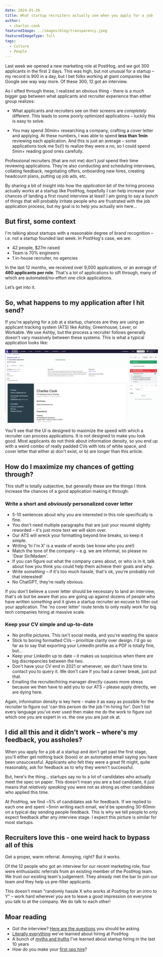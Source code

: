 ```yaml
---
date: 2024-01-26
title: What startup recruiters actually see when you apply for a job
author:
  - charles-cook
featuredImage: ../images/blog/transparency.jpeg
featuredImageType: full
tags:
  - Culture
  - People  
---
```


Last week we opened a new marketing role at PostHog, and we got 300 applicants in the first 2 days. This was high, but not unusual for a startup – my record is 900 in a day, but I bet folks working at giant companies like Google see way way more. Of these 300, 12 got an interview. 

As I sifted through these, I realized an obvious thing - there is a _much_ bigger gap between what applicants and recruiter experience than either group realizes:

- What applicants and recruiters see on their screens are _completely_ different. This leads to some poorly optimized applications – luckily this is easy to solve. 

- You may spend 30min+ researching a company, crafting a cover letter and applying. At these numbers, I was able to spend **less than 1min** reviewing each application. And this is just an average – some applications took me 5s(!) to realize they were a no, so I could spend 5min+ reading good ones carefully.

Professional recruiters (that are not me) don't _just_ spend their time reviewing applications. They're also conducting and scheduling interviews, collating feedback, negotiating offers, onboarding new hires, creating headcount plans, putting up job ads, etc. 

By sharing a bit of insight into how the _application_ bit of the hiring process actually works at a startup like PostHog, hopefully I can help increase your chances of landing a first round interview at least! I am going to say a bunch of things that will probably irritate people who are frustrated with the job application process, but my goal is to help you actually win here... 

## But first, some context

I'm talking about startups with a reasonable degree of brand recognition – i.e. not a startup founded last week. In PostHog's case, we are:

- 42 people, $27m raised
- Team is 70% engineers
- 1 in-house recruiter, no agencies

In the last 12 months, we received over 9,000 applications, or an average of **460 applicants per role**. That's a lot of applications to sift through, many of which are automated/no-effort one click applications.

Let’s get into it. 

## So, what happens to my application after I hit send?

If you're applying for a job at a startup, chances are they are using an applicant tracking system (ATS) like Ashby, Greenhouse, Lever, or Workable. We use Ashby, but the process a recruiter follows generally doesn't vary massively between these systems. This is what a typical application looks like:

![Ashby screenshot](../images/ashby-screenshot.png)

You'll see that the UI is designed to maximize the speed with which a recruiter can process applications. It is not designed to make you look good. Most applicants do not think about information density, so you end up with a weird combo of really padded CVs with lots of white space, and cover letter that either a) don't exist, or b) are longer than this article.

## How do I maximize my chances of getting through?

This stuff is totally subjective, but generally these are the things I think increase the chances of a good application making it through:

### Write a short and _obviously_ personalized cover letter

- 5-10 sentences about why you are interested in this role specifically is fine.
- You don't need multiple paragraphs that are just your resumé slightly reworded – it's just more text we will skim over. 
- Our ATS will wreck your formatting beyond line breaks, so keep it simple.
- Writing 'hi I'm X' is a waste of words (we know who you are!)
- Match the tone of the company – e.g. we are informal, so please no 'Dear Sir/Madam'. 
- If you can figure out what the company cares about, or who is in it, talk about how you think you could help them achieve their goals and why.
- Write _something_ – if it's too much hassle, that's ok, you're probably not that interested!
- No ChatGPT, they're really obvious.

If you don't believe a cover letter should be necessary to land an interview, that's ok but be aware that you are going up against dozens of people who have written _something_ and it gives a startup recruiter an excuse to filter out your application. The 'no cover letter' route tends to only really work for big tech companies hiring at massive scale. 

### Keep your CV simple and up-to-date

- No profile pictures. This isn't social media, and you're wasting the space
- Stick to boring formatted CVs – prioritize clarity over design. I'd go so far as to say that exporting your LinkedIn profile as a PDF is totally fine, but...
- Keep your LinkedIn up to date – it makes us suspicious when there are big discrepancies between the two.
- Don't have your CV end in 2021 or whenever, we don't have time to contact you to query it. We don't care if you had a career break, just put that.
- Emailing the recruiter/hiring manager directly causes more stress because we then have to add you to our ATS – please apply directly, we are dying here.

Again, information density is key here - make it as easy as possible for the recruiter to figure out 'can this person do the job I'm hiring for'. Don't list every language you've ever used then make me do the work to figure out which one you are expert in vs. the one you are just ok at. 

## I did all this and it didn't work – where's my feedback, you assholes?

When you apply for a job at a startup and don't get past the first stage, you'll either get nothing back (booo) or an automated email saying you have been unsuccessful. Applicants who felt they were a great fit might, quite reasonably, ask for feedback as to why they weren't successful. 

But, here's the thing... startups say no to a lot of candidates who actually meet the spec on paper. This doesn't mean you are a bad candidate, it just means that _relatively speaking_ you were not as strong as other candidates who applied this time. 

At PostHog, we find ~5% of candidates ask for feedback. If we replied to each one and spent ~5min writing each email, we'd be spending 30-60min on a typical day sending people feedback. This is why we tell people to only expect feedback after any interview stage. I expect this picture is similar for most startups.

## Recruiters love this - one weird hack to bypass all of this

Get a proper, warm referral. Annoying, right? But it works. 

Of the 12 people who got an interview for our recent marketing role, four were enthusiastic referrals from an existing member of the PostHog team. We trust our existing team's judgement. They already met the bar to join our team _and_ they help us pre-filter applicants. 

This doesn't mean "randomly hassle X who works at PostHog for an intro to Y" – work hard wherever you are to leave a good impression on everyone you talk to at the company. We do talk to each other!

## Moar reading

- Got the interview? [Here are the questions](/founders/what-to-ask-in-interviews) you should be asking. 
- [Literally everything](/newsletter/hiring-at-posthog-lessons) we've learned about hiring at PostHog
- A bunch of [myths and truths](/founders/early-stage-startup-hiring-strategy) I've learned about startup hiring in the last 10 years
- How do you make your [first ops hire](/founders/first-ops-hire)?
